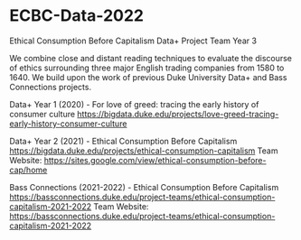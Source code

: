 # ECBC-Data-2022
Ethical Consumption Before Capitalism Data+ Project Team Year 3

We combine close and distant reading techniques to evaluate the discourse of ethics surrounding three major English trading companies from 1580 to 1640. We build upon the work of previous Duke University Data+ and Bass Connections projects.  

Data+ Year 1 (2020) - For love of greed: tracing the early history of consumer culture 
https://bigdata.duke.edu/projects/love-greed-tracing-early-history-consumer-culture 

Data+ Year 2 (2021) - Ethical Consumption Before Capitalism 
https://bigdata.duke.edu/projects/ethical-consumption-capitalism
    Team Website: https://sites.google.com/view/ethical-consumption-before-cap/home 

Bass Connections (2021-2022) - Ethical Consumption Before Capitalism
https://bassconnections.duke.edu/project-teams/ethical-consumption-capitalism-2021-2022
    Team Website: https://bassconnections.duke.edu/project-teams/ethical-consumption-capitalism-2021-2022 

